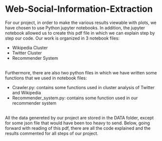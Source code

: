 # Web-Social-Information-Extraction

For our project, in order to make the various results viewable with plots, we have chosen to use
Python jupyter notebooks. In addition, the jupyter notebook allowed us to create this pdf file in
which we can explain step by step our code. Our work is organized in 3 notebook files:
<br>
* Wikipedia Cluster
* Twitter Cluster
* Recommender System
<br>
Furthermore, there are also two python files in which we have written some functions that we
used in notebook files:
<br>

* Crawler.py: contains some functions used in cluster analysis of Twitter and Wikipedia
* Recommender_system.py: contains some function used in our recommender system

<br>
All the data genereted by our project are stored in the DATA folder, except for some json file
that would have been too heavy to send.
Below, going forward with reading of this pdf, there are all the code explained and the results
commented for all steps of our project.
